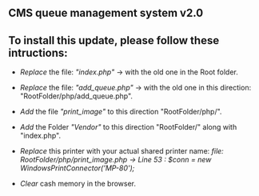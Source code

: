 ## ##
## ##
## CMS queue management system v2.0 ##
## To install this update, please follow these intructions: ##

- *Replace* the file: *"index.php"* 
        -> with the old one in the Root folder.
        
- *Replace* the file: *"add_queue.php"* 
        -> with the old one in this direction: "RootFolder/php/add_queue.php".

- *Add* the file *"print_image"* to this direction "RootFolder/php/".

- *Add* the Folder *"Vendor"* to this direction "RootFolder/" along with "index.php".

- *Replace* this printer with your actual shared printer name: 
        *file: RootFolder/php/print_image.php  ->  Line 53 : $conn = new WindowsPrintConnector('MP-80');*

- *Clear* cash memory in the browser. 